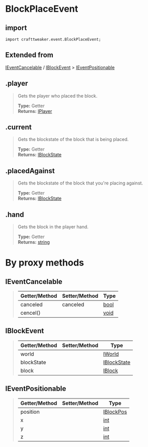 # BlockPlaceEvent

## import
`import crafttweaker.event.BlockPlaceEvent;`

## Extended from
[IEventCancelable](/CraftTweaker/Vanilla/Events/IEventCancelable.md) / [IBlockEvent](/CraftTweaker/Vanilla/Events/IBlockEvent.md) > [IEventPositionable](/CraftTweaker/Vanilla/Events/IEventPositionable.md)

## .player
> Gets the player who placed the block.
>
> **Type:** Getter  
> **Returns:** [IPlayer](/CraftTweaker/Vanilla/Player/IPlayer.md)

## .current
> Gets the blockstate of the block that is being placed.
>
> **Type:** Getter  
> **Returns:** [IBlockState](/CraftTweaker/Vanilla/Blocks/IBlockState.md)

## .placedAgainst
> Gets the blockstate of the block that you're placing against.
>
> **Type:** Getter  
> **Returns:** [IBlockState](/CraftTweaker/Vanilla/Blocks/IBlockState.md)

## .hand
> Gets the block in the player hand.
>
> **Type:** Getter  
> **Returns:** [string](/CraftTweaker/Vanilla/Base-Types/string.md)

# By proxy methods

## IEventCancelable
> | Getter/Method   | Setter/Method     | Type                                              |
> |-----------------|-------------------|---------------------------------------------------|
> | canceled        | canceled          | [bool](/CraftTweaker/Vanilla/Base-Types/bool.md)  |
> | cencel()        |                   | [void](/CraftTweaker/Vanilla/Base-Types/void.md)  |

## IBlockEvent
> | Getter/Method   | Setter/Method     | Type                                                          |
> |-----------------|-------------------|---------------------------------------------------------------|
> | world           |                   | [IWorld](/CraftTweaker/Vanilla/World/IWorld.md)               |
> | blockState      |                   | [IBlockState](/CraftTweaker/Vanilla/Blocks/IBlockState.md)    |
> | block           |                   | [IBlock](/CraftTweaker/Vanilla/Blocks/IBlock.md)              |

## IEventPositionable
> | Getter/Method   | Setter/Method     | Type                                                  |
> |-----------------|-------------------|-------------------------------------------------------|
> | position        |                   | [IBlockPos](/CraftTweaker/Vanilla/World/IBlockPos.md) |
> | x               |                   | [int](/CraftTweaker/Vanilla/Base-Types/int.md)        |
> | y               |                   | [int](/CraftTweaker/Vanilla/Base-Types/int.md)        |
> | z               |                   | [int](/CraftTweaker/Vanilla/Base-Types/int.md)        |